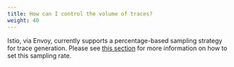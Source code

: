 ```yaml
---
title: How can I control the volume of traces?
weight: 40
---
```


Istio, via Envoy, currently supports a percentage-based sampling strategy for trace generation.
Please see [this section](/pt-br/docs/tasks/observability/distributed-tracing/overview/#trace-sampling) for more information on how to set this sampling rate.
